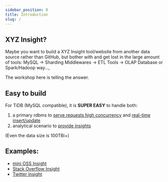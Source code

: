 ```yaml
---
sidebar_position: 0
title: Introduction
slug: /
---
```


## XYZ Insight?

Maybe you want to build a XYZ Insight tool/website from another data source rather than GitHub, but bother with and get lost in the large amount of tools: MySQL -> Sharding Middlewares -> ETL Tools -> OLAP Database or Spark/Hadoop  way...,

The workshop here is telling the answer.


## Easy to build

For TiDB (MySQL compatible), it is **SUPER EASY** to handle both:
1. a primary rdbms to <u>serve requests high concurrency</u> and <u>real-time insert/update</u>
2. analytical scenario to <u>provide insights</u>

(Even the data size is 100TBi+)

## Examples:

* [mini OSS Insight](./mini-oss-insight)
* [Stack Overflow Insight](./stack-overflow-insight)
* [Twitter Insight](./twitter-insight)

